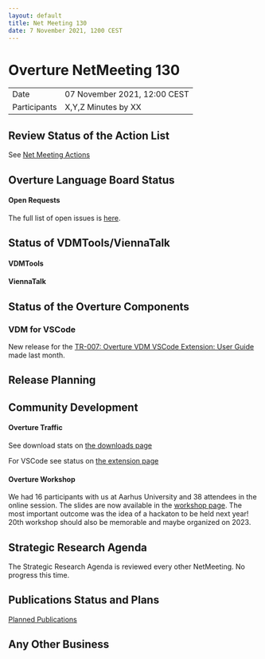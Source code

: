 ```yaml
---
layout: default
title: Net Meeting 130
date: 7 November 2021, 1200 CEST
---
```


<script src="https://code.jquery.com/jquery-1.11.1.min.js">
</script>
<script src="/javascripts/edit.js"></script>
<script>setEditButonNm();</script>

# Overture NetMeeting 130

|||
|---|---|
| Date | 07 November 2021, 12:00 CEST |
| Participants | X,Y,Z Minutes by XX  |


## Review Status of the Action List

See [Net Meeting Actions](https://github.com/overturetool/overturetool.github.io/issues?q=is%3Aopen+is%3Aissue+label%3A%22action+net-meeting%22)


## Overture Language Board Status

#### Open Requests

The full list of open issues is [here](https://github.com/overturetool/language/issues).


## Status of VDMTools/ViennaTalk

#### VDMTools


#### ViennaTalk


##  Status of the Overture Components


### VDM for VSCode

New release for the [TR-007: Overture VDM VSCode Extension: User Guide](https://github.com/overturetool/documentation/raw/editing/documentation/UserGuideVDMVSCode/VDMVSCodeUserGuide.pdf) made last month.

##  Release Planning


##  Community Development

#### Overture Traffic

See download stats on [the downloads page](https://www.overturetool.org/download/)

For VSCode see status on [the extension page](https://marketplace.visualstudio.com/items?itemName=jonaskrask.vdm-vscode)

#### Overture Workshop

 We had 16 participants with us at Aarhus University and 38 attendees in the online session. The slides are now available in the [workshop page](https://www.overturetool.org/workshops/19th-overture-workshop.html). The most important outcome was the idea of a hackaton to be held next year! 20th workshop should also be memorable and maybe organized on 2023.

##  Strategic Research Agenda

The Strategic Research Agenda is reviewed every other NetMeeting. No progress this time.


##  Publications Status and Plans

[Planned Publications](https://www.overturetool.org/publications/PlannedPublications.html)

##  Any Other Business


